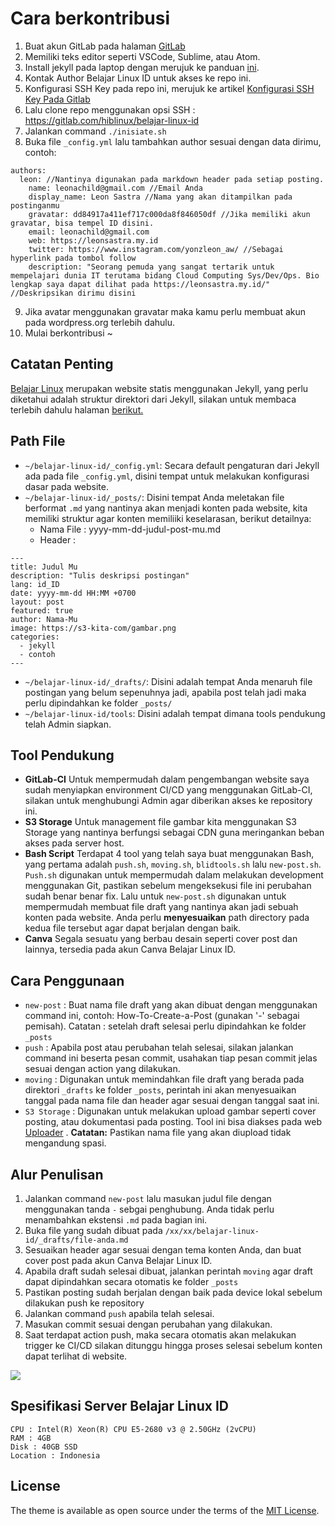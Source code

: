 # Cara berkontribusi

1. Buat akun GitLab pada halaman [GitLab](https://gitlab.com/users/sign_up)
2. Memiliki teks editor seperti VSCode, Sublime, atau Atom.
3. Install jekyll pada laptop dengan merujuk ke panduan [ini](https://jekyllrb.com/docs/installation/ubuntu/).
4. Kontak Author Belajar Linux ID untuk akses ke repo ini.
5. Konfigurasi SSH Key pada repo ini, merujuk ke artikel [Konfigurasi SSH Key Pada Gitlab](https://ngulik-addict.cyou/post/Konfigurasi-SSH-Key-Pada-Gitlab.html)
6. Lalu clone repo menggunakan opsi SSH : https://gitlab.com/hiblinux/belajar-linux-id
7. Jalankan command `./inisiate.sh` 
8. Buka file `_config.yml` lalu tambahkan author sesuai dengan data dirimu, contoh:

```
authors:
  leon: //Nantinya digunakan pada markdown header pada setiap posting.
    name: leonachild@gmail.com //Email Anda
    display_name: Leon Sastra //Nama yang akan ditampilkan pada postinganmu
    gravatar: dd84917a411ef717c000da8f846050df //Jika memiliki akun gravatar, bisa tempel ID disini.
    email: leonachild@gmail.com
    web: https://leonsastra.my.id
    twitter: https://www.instagram.com/yonzleon_aw/ //Sebagai hyperlink pada tombol follow
    description: "Seorang pemuda yang sangat tertarik untuk mempelajari dunia IT terutama bidang Cloud Computing Sys/Dev/Ops. Bio lengkap saya dapat dilihat pada https://leonsastra.my.id/" //Deskripsikan dirimu disini
```

9. Jika avatar menggunakan gravatar maka kamu perlu membuat akun pada wordpress.org terlebih dahulu.
10. Mulai berkontribusi ~

## Catatan Penting

[Belajar Linux](https://belajarlinux.id/) merupakan website statis menggunakan Jekyll, yang perlu diketahui adalah struktur direktori dari Jekyll, silakan untuk membaca terlebih dahulu halaman [berikut.](https://jekyllrb.com/docs/structure/)

## Path File

- `~/belajar-linux-id/_config.yml`: Secara default pengaturan dari Jekyll ada pada file `_config.yml`, disini tempat untuk melakukan konfigurasi dasar pada website.
- `~/belajar-linux-id/_posts/`: Disini tempat Anda meletakan file berformat `.md` yang nantinya akan menjadi konten pada website, kita memiliki struktur agar konten memiliiki keselarasan, berikut detailnya:
	- Nama File : yyyy-mm-dd-judul-post-mu.md
	- Header : 
```
---
title: Judul Mu
description: "Tulis deskripsi postingan"
lang: id_ID
date: yyyy-mm-dd HH:MM +0700
layout: post
featured: true
author: Nama-Mu
image: https://s3-kita-com/gambar.png
categories:
  - jekyll
  - contoh
---
```

- `~/belajar-linux-id/_drafts/`: Disini adalah tempat Anda menaruh file postingan yang belum sepenuhnya jadi, apabila post telah jadi maka perlu dipindahkan ke folder `_posts/`
- `~/belajar-linux-id/tools`: Disini adalah tempat dimana tools pendukung telah Admin siapkan.

## Tool Pendukung

- **GitLab-CI**
Untuk mempermudah dalam pengembangan website saya sudah menyiapkan environment CI/CD yang menggunakan GitLab-CI, silakan untuk menghubungi Admin agar diberikan akses ke repository ini.
- **S3 Storage**
Untuk management file gambar kita menggunakan S3 Storage yang nantinya berfungsi sebagai CDN guna meringankan beban akses pada server host.
- **Bash Script**
Terdapat 4 tool yang telah saya buat menggunakan Bash, yang pertama adalah `push.sh`, `moving.sh`, `blidtools.sh` lalu `new-post.sh`. `Push.sh` digunakan untuk mempermudah dalam melakukan development menggunakan Git, pastikan sebelum mengeksekusi file ini perubahan sudah benar benar fix. Lalu untuk `new-post.sh` digunakan untuk mempermudah membuat file draft yang nantinya akan jadi sebuah konten pada website. Anda perlu **menyesuaikan** path directory pada kedua file tersebut agar dapat berjalan dengan baik.
- **Canva**
Segala sesuatu yang berbau desain seperti cover post dan lainnya, tersedia pada akun Canva Belajar Linux ID.

## Cara Penggunaan

- `new-post` : Buat nama file draft yang akan dibuat dengan menggunakan command ini, contoh: How-To-Create-a-Post (gunakan '-' sebagai pemisah). Catatan : setelah draft selesai perlu dipindahkan ke folder `_posts`
- `push` : Apabila post atau perubahan telah selesai, silakan jalankan command ini beserta pesan commit, usahakan tiap pesan commit jelas sesuai dengan action yang dilakukan.
- `moving` : Digunakan untuk memindahkan file draft yang berada pada direktori `_drafts` ke folder `_posts`, perintah ini akan menyesuaikan tanggal pada nama file dan header agar sesuai dengan tanggal saat ini.
- `S3 Storage` : Digunakan untuk melakukan upload gambar seperti cover posting, atau dokumentasi pada posting. Tool ini bisa diakses pada web [Uploader](https://belajarlinux.my.id/uploader/) . **Catatan:** Pastikan nama file yang akan diupload tidak mengandung spasi.

## Alur Penulisan

1. Jalankan command `new-post` lalu masukan judul file dengan menggunakan tanda `-` sebgai penghubung. Anda tidak perlu menambahkan ekstensi `.md` pada bagian ini.
2. Buka file yang sudah dibuat pada `/xx/xx/belajar-linux-id/_drafts/file-anda.md`
3. Sesuaikan header agar sesuai dengan tema konten Anda, dan buat cover post pada akun Canva Belajar Linux ID.
4. Apabila draft sudah selesai dibuat, jalankan perintah `moving` agar draft dapat dipindahkan secara otomatis ke folder `_posts`
5. Pastikan posting sudah berjalan dengan baik pada device lokal sebelum dilakukan push ke repository
7. Jalankan command `push` apabila telah selesai.
8. Masukan commit sesuai dengan perubahan yang dilakukan.
9. Saat terdapat action push, maka secara otomatis akan melakukan trigger ke CI/CD silakan ditunggu hingga proses selesai sebelum konten dapat terlihat di website.

![](https://cdn-blinux.s3-id-jkt-1.kilatstorage.id/post/hamim/Workflow-BLID.png)

## Spesifikasi Server Belajar Linux ID

```
CPU : Intel(R) Xeon(R) CPU E5-2680 v3 @ 2.50GHz (2vCPU)
RAM : 4GB
Disk : 40GB SSD
Location : Indonesia
```

## License

The theme is available as open source under the terms of the [MIT License](https://opensource.org/licenses/MIT).

